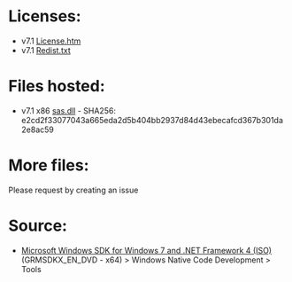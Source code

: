 # Licenses:
- v7.1 [License.htm](https://29039.github.io/windows7-sdk-redist/Program%20Files/Microsoft%20SDKs/Windows/v7.1/License/License.htm "License.htm")
- v7.1 [Redist.txt](https://github.com/29039/windows7-sdk-redist/blob/main/Program%20Files/Microsoft%20SDKs/Windows/v7.1/License/Redist.txt "Redist.txt")

# Files hosted:
- v7.1 x86 [sas.dll](https://github.com/29039/windows7-sdk-redist/raw/main/Program%20Files/Microsoft%20SDKs/Windows/v7.1/Redist/x86/sas.dll "sas.dll") - SHA256: e2cd2f33077043a665eda2d5b404bb2937d84d43ebecafcd367b301da2e8ac59

# More files:
Please request by creating an issue

# Source:
- [Microsoft Windows SDK for Windows 7 and .NET Framework 4 (ISO)](https://www.microsoft.com/en-us/download/details.aspx?id=8442 "Microsoft Windows SDK for Windows 7 and .NET Framework 4 (ISO)") (GRMSDKX_EN_DVD - x64) > Windows Native Code Development > Tools
